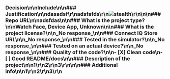 ### Decision\n\nInclude\n\n### Justification\n\ndasadsf\r\nadsfafds\r\n![stealth](https://user-images.githubusercontent.com/10846210/190889365-596cbf0f-35f8-421d-8bc5-9f66e82ae5eb.png)\r\n\n\n### Repo URL\n\nadsfdas\n\n### What is the project type?\n\nWatch Face, Device App, Unknown\n\n### What is the project license?\n\n_No response_\n\n### Connect IQ Store URL\n\n_No response_\n\n### Tested in the simulator?\n\n_No response_\n\n### Tested on an actual device?\n\n_No response_\n\n### Quality of the code?\n\n- [X] Clean code\n- [ ] Good README/docs\n\n### Description of the project\n\n1\r\n2\r\n3\r\n\n\n### Additional info\n\n1\r\n2\r\n3\r\n